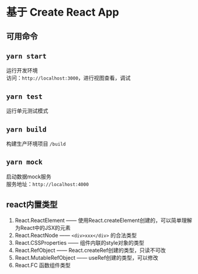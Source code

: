 # 基于 Create React App

## 可用命令

## `yarn start`
运行开发环境  
访问：`http://localhost:3000`，进行视图查看，调试
## `yarn test`
运行单元测试模式
## `yarn build`
构建生产环境项目 `/build`
## `yarn mock`
启动数据mock服务  
服务地址：`http://localhost:4000`

## react内置类型
1. React.ReactElement —— 使用React.createElement创建的，可以简单理解为React中的JSX的元素
2. React.ReactNode —— `<div>xxx</div>` 的合法类型
3. React.CSSProperties —— 组件内联的style对象的类型
4. React.RefObject —— React.createRef创建的类型，只读不可改
5. React.MutableRefObject —— useRef创建的类型，可以修改
6. React.FC 函数组件类型
